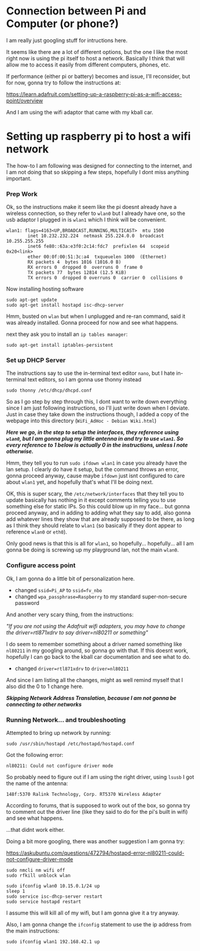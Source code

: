 # Connection between Pi and Computer (or phone?)

I am really just googling stuff for intructions here.

It seems like there are a lot of different options, but the one I like the most right now is using the pi itself to host a network.  Basically I think that will allow me to access it easily from different computers, phones, etc.

If performance (either pi or battery) becomes and issue, I'll reconsider, but for now, gonna try to follow the instructions at:

https://learn.adafruit.com/setting-up-a-raspberry-pi-as-a-wifi-access-point/overview

And I am using the wifi adaptor that came with my kball car.

# Setting up raspberry pi to host a wifi network

The how-to I am following was designed for connecting to the internet, and I am not doing that so skipping a few steps, hopefully I dont miss anything important.

### Prep Work

Ok, so the instructions make it seem like the pi doesnt already have a wireless connection, so they refer to `wlan0` but I already have one, so the usb adaptor I plugged in is `wlan1` which I think will be convenient.

```
wlan1: flags=4163<UP,BROADCAST,RUNNING,MULTICAST>  mtu 1500
        inet 10.232.232.224  netmask 255.224.0.0  broadcast 10.255.255.255
        inet6 fe80::63a:e3f0:2c14:fdc7  prefixlen 64  scopeid 0x20<link>
        ether 00:0f:00:51:3c:a4  txqueuelen 1000  (Ethernet)
        RX packets 4  bytes 1016 (1016.0 B)
        RX errors 0  dropped 0  overruns 0  frame 0
        TX packets 77  bytes 12814 (12.5 KiB)
        TX errors 0  dropped 0 overruns 0  carrier 0  collisions 0
```

Now installing hosting software

```
sudo apt-get update
sudo apt-get install hostapd isc-dhcp-server
```

Hmm, busted on `wlan` but when I unplugged and re-ran command, said it was already installed.  Gonna proceed for now and see what happens.

next they ask you to install an `ip tables manager`:

```
sudo apt-get install iptables-persistent
```

### Set up DHCP Server

The instructions say to use the in-terminal text editor `nano`, but I hate in-terminal text editors, so I am gonna use thonny instead

```
sudo thonny /etc/dhcp/dhcpd.conf
```

So as I go step by step through this, I dont want to write down everything since I am just following instructions, so I'll just write down when I deviate.  Just in case they take down the instructions though, I added a copy of the webpage into this directory (`WiFi_AdHoc - Debian Wiki.html`)

***Here we go, in the step to setup the interfaces, they reference using `wlan0`, but I am gonna plug my little antenna in and try to use `wlan1`.  So every reference to 1 below is actually 0 in the instructions, unless I note otherwise.***

Hmm, they tell you to run `sudo ifdown wlan1` in case you already have the lan setup.  I clearly do have it setup, but the command throws an error, gonna proceed anyway, cause maybe `ifdown` just isnt configured to care about `wlan1` yet, and hopefully that's what I'll be doing next.

OK, this is super scary, the `/etc/network/interfaces` that they tell you to update basically has nothing in it except comments telling you to use something else for static IPs.  So this could blow up in my face... but gonna proceed anyway, and in adding to adding what they say to add, also gonna add whatever lines they show that are already supposed to be there, as long as I think they should relate to `wlan1` (so basically if they dont appear to reference `wlan0` or `eth0`).

Only good news is that this is all for `wlan1`, so hopefully... hopefully... all I am gonna be doing is screwing up my playground lan, not the main `wlan0`.

### Configure access point

Ok, I am gonna do a little bit of personalization here.

 - changed `ssid=Pi_AP` to `ssid=fv_nbo`
 - changed `wpa_passphrase=Raspberry` to my standard super-non-secure password

And another very scary thing, from the instructions:

*"If you are not using the Adafruit wifi adapters, you may have to change the driver=rtl871xdrv to say driver=nl80211 or something"*

I do seem to remember something about a driver named something like `nl80211` in my googling around, so gonna go with that.  If this doesnt work, hopefully I can go back to the kball car documentation and see what to do.

 - changed `driver=rtl871xdrv` to `driver=nl80211`

And since I am listing all the changes, might as well remind myself that I also did the 0 to 1 change here.

***Skipping Network Address Translation, because I am not gonna be connecting to other networks***

### Running Network... and troubleshooting

Attempted to bring up network by running:

```
sudo /usr/sbin/hostapd /etc/hostapd/hostapd.conf
```

Got the following error:

```
nl80211: Could not configure driver mode
```

So probably need to figure out if I am using the right driver, using `lsusb` I got the name of the antenna:


```
148f:5370 Ralink Technology, Corp. RT5370 Wireless Adapter
```

According to forums, that is supposed to work out of the box, so gonna try to comment out the driver line (like they said to do for the pi's built in wifi) and see what happens.

...that didnt work either.

Doing a bit more googling, there was another suggestion I am gonna try:

https://askubuntu.com/questions/472794/hostapd-error-nl80211-could-not-configure-driver-mode

```
sudo nmcli nm wifi off
sudo rfkill unblock wlan

sudo ifconfig wlan0 10.15.0.1/24 up
sleep 1
sudo service isc-dhcp-server restart
sudo service hostapd restart
```

I assume this will kill all of my wifi, but I am gonna give it a try anyway.

Also, I am gonna change the `ifconfig` statement to use the ip address from the main instructions:

```
sudo ifconfig wlan1 192.168.42.1 up
```
















